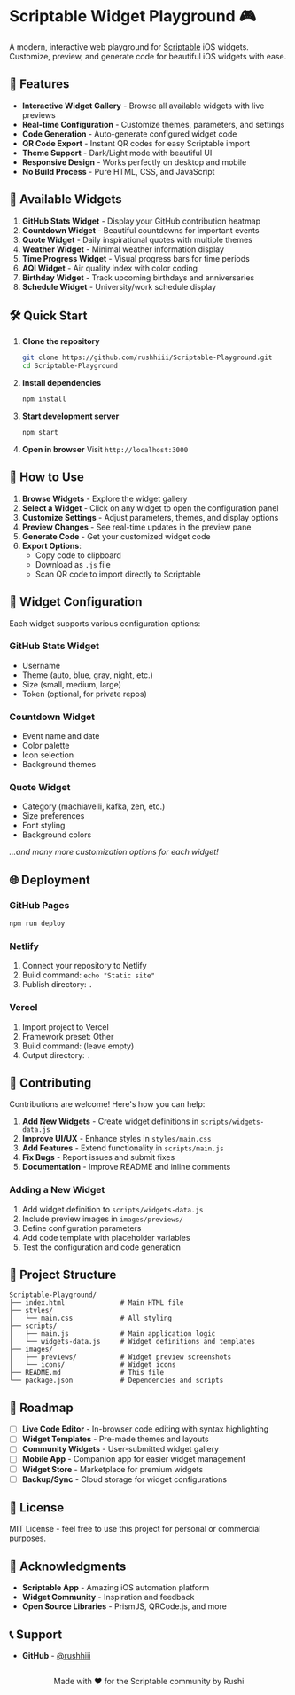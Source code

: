 # Scriptable Widget Playground 🎮

A modern, interactive web playground for [Scriptable](https://scriptable.app) iOS widgets. Customize, preview, and generate code for beautiful iOS widgets with ease.

## 🚀 Features

- **Interactive Widget Gallery** - Browse all available widgets with live previews
- **Real-time Configuration** - Customize themes, parameters, and settings
- **Code Generation** - Auto-generate configured widget code
- **QR Code Export** - Instant QR codes for easy Scriptable import
- **Theme Support** - Dark/Light mode with beautiful UI
- **Responsive Design** - Works perfectly on desktop and mobile
- **No Build Process** - Pure HTML, CSS, and JavaScript

## 🎯 Available Widgets

1. **GitHub Stats Widget** - Display your GitHub contribution heatmap
2. **Countdown Widget** - Beautiful countdowns for important events
3. **Quote Widget** - Daily inspirational quotes with multiple themes
4. **Weather Widget** - Minimal weather information display
5. **Time Progress Widget** - Visual progress bars for time periods
6. **AQI Widget** - Air quality index with color coding
7. **Birthday Widget** - Track upcoming birthdays and anniversaries
8. **Schedule Widget** - University/work schedule display

## 🛠️ Quick Start

1. **Clone the repository**
   ```bash
   git clone https://github.com/rushhiii/Scriptable-Playground.git
   cd Scriptable-Playground
   ```

2. **Install dependencies**
   ```bash
   npm install
   ```

3. **Start development server**
   ```bash
   npm start
   ```

4. **Open in browser**
   Visit `http://localhost:3000`

## 🎨 How to Use

1. **Browse Widgets** - Explore the widget gallery
2. **Select a Widget** - Click on any widget to open the configuration panel
3. **Customize Settings** - Adjust parameters, themes, and display options
4. **Preview Changes** - See real-time updates in the preview pane
5. **Generate Code** - Get your customized widget code
6. **Export Options**:
   - Copy code to clipboard
   - Download as `.js` file
   - Scan QR code to import directly to Scriptable

## 📱 Widget Configuration

Each widget supports various configuration options:

### GitHub Stats Widget
- Username
- Theme (auto, blue, gray, night, etc.)
- Size (small, medium, large)
- Token (optional, for private repos)

### Countdown Widget
- Event name and date
- Color palette
- Icon selection
- Background themes

### Quote Widget
- Category (machiavelli, kafka, zen, etc.)
- Size preferences
- Font styling
- Background colors

*...and many more customization options for each widget!*

## 🌐 Deployment

### GitHub Pages
```bash
npm run deploy
```

### Netlify
1. Connect your repository to Netlify
2. Build command: `echo "Static site"`
3. Publish directory: `.`

### Vercel
1. Import project to Vercel
2. Framework preset: Other
3. Build command: (leave empty)
4. Output directory: `.`

## 🤝 Contributing

Contributions are welcome! Here's how you can help:

1. **Add New Widgets** - Create widget definitions in `scripts/widgets-data.js`
2. **Improve UI/UX** - Enhance styles in `styles/main.css`
3. **Add Features** - Extend functionality in `scripts/main.js`
4. **Fix Bugs** - Report issues and submit fixes
5. **Documentation** - Improve README and inline comments

### Adding a New Widget

1. Add widget definition to `scripts/widgets-data.js`
2. Include preview images in `images/previews/`
3. Define configuration parameters
4. Add code template with placeholder variables
5. Test the configuration and code generation

## 📁 Project Structure

```
Scriptable-Playground/
├── index.html              # Main HTML file
├── styles/
│   └── main.css            # All styling
├── scripts/
│   ├── main.js             # Main application logic
│   └── widgets-data.js     # Widget definitions and templates
├── images/
│   ├── previews/           # Widget preview screenshots
│   └── icons/              # Widget icons
├── README.md               # This file
└── package.json            # Dependencies and scripts
```

## 🎯 Roadmap

- [ ] **Live Code Editor** - In-browser code editing with syntax highlighting
- [ ] **Widget Templates** - Pre-made themes and layouts
- [ ] **Community Widgets** - User-submitted widget gallery
- [ ] **Mobile App** - Companion app for easier widget management
- [ ] **Widget Store** - Marketplace for premium widgets
- [ ] **Backup/Sync** - Cloud storage for widget configurations

## 📄 License

MIT License - feel free to use this project for personal or commercial purposes.

## 🙏 Acknowledgments

- **Scriptable App** - Amazing iOS automation platform
- **Widget Community** - Inspiration and feedback
- **Open Source Libraries** - PrismJS, QRCode.js, and more

## 📞 Support

- **GitHub** - [@rushhiii](https://github.com/rushhiii)

##

<p align="center">Made with ❤️ for the Scriptable community by Rushi</p>
